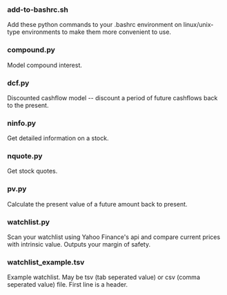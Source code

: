 
### add-to-bashrc.sh
Add these python commands to your .bashrc environment on linux/unix-type environments to make them more convenient to use.

### compound.py
Model compound interest.

### dcf.py
Discounted cashflow model -- discount a period of future cashflows back to the present.

### ninfo.py
Get detailed information on a stock.

### nquote.py
Get stock quotes.

### pv.py
Calculate the present value of a future amount back to present.

### watchlist.py
Scan your watchlist using Yahoo Finance's api and compare current prices with intrinsic value.
Outputs your margin of safety.

### watchlist_example.tsv
Example watchlist. May be tsv (tab seperated value) or csv (comma seperated value) file. First line is a header.
